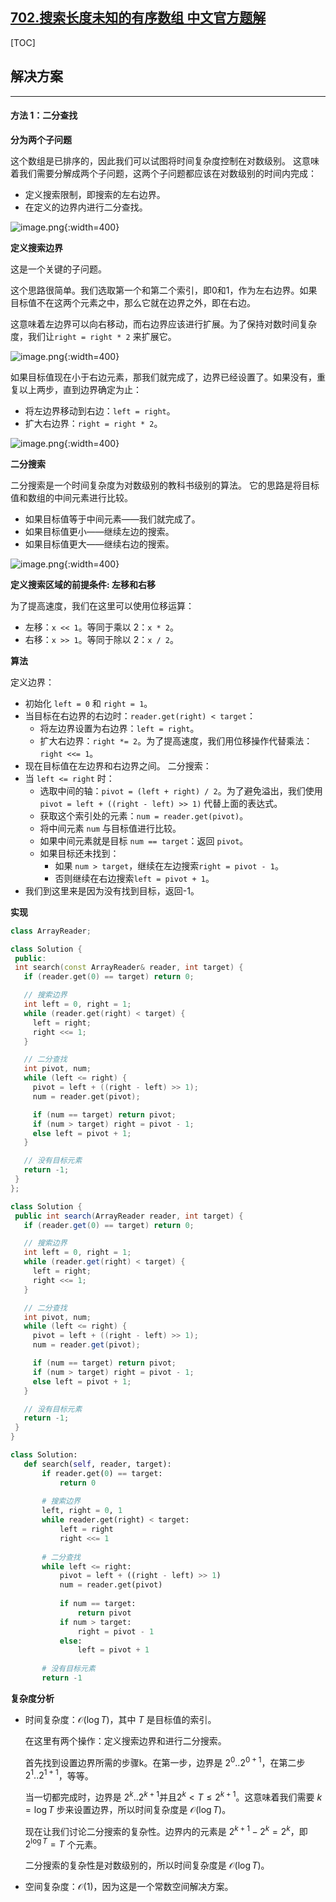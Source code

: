 ## [702.搜索长度未知的有序数组 中文官方题解](https://leetcode.cn/problems/search-in-a-sorted-array-of-unknown-size/solutions/100000/sou-suo-chang-du-wei-zhi-de-you-xu-shu-z-f7pr)
[TOC]

## 解决方案

---

#### 方法 1：二分查找

 **分为两个子问题**

 这个数组是已排序的，因此我们可以试图将时间复杂度控制在对数级别。 这意味着我们需要分解成两个子问题，这两个子问题都应该在对数级别的时间内完成：

- 定义搜索限制，即搜索的左右边界。
- 在定义的边界内进行二分查找。

 ![image.png](https://pic.leetcode.cn/1692081379-HGdXwz-image.png){:width=400}

 **定义搜索边界**

 这是一个关键的子问题。

 这个思路很简单。我们选取第一个和第二个索引，即0和1，作为左右边界。如果目标值不在这两个元素之中，那么它就在边界之外，即在右边。

 这意味着左边界可以向右移动，而右边界应该进行扩展。为了保持对数时间复杂度，我们让`right = right * 2` 来扩展它。

 ![image.png](https://pic.leetcode.cn/1692081708-meOpnt-image.png){:width=400}

 如果目标值现在小于右边元素，那我们就完成了，边界已经设置了。如果没有，重复以上两步，直到边界确定为止：

- 将左边界移动到右边：`left = right`。
- 扩大右边界：`right = right * 2`。

 ![image.png](https://pic.leetcode.cn/1692081827-lUBdah-image.png){:width=400}

 **二分搜索**

 二分搜索是一个时间复杂度为对数级别的教科书级别的算法。 
 它的思路是将目标值和数组的中间元素进行比较。

- 如果目标值等于中间元素——我们就完成了。
- 如果目标值更小——继续左边的搜索。
- 如果目标值更大——继续右边的搜索。

 ![image.png](https://pic.leetcode.cn/1692081936-WGdXKu-image.png){:width=400}

 **定义搜索区域的前提条件: 左移和右移**

 为了提高速度，我们在这里可以使用位移运算：

- 左移：`x << 1`。等同于乘以 2：`x * 2`。
- 右移：`x >> 1`。等同于除以 2：`x / 2`。

 **算法**

 定义边界：

- 初始化 `left = 0` 和 `right = 1`。
- 当目标在右边界的右边时：`reader.get(right) < target`：
  - 将左边界设置为右边界：`left = right`。
  - 扩大右边界：`right *= 2`。为了提高速度，我们用位移操作代替乘法：`right <<= 1`。 
- 现在目标值在左边界和右边界之间。
 二分搜索：
- 当 `left <= right` 时：
  - 选取中间的轴：`pivot = (left + right) / 2`。为了避免溢出，我们使用 `pivot = left + ((right - left) >> 1)` 代替上面的表达式。
  - 获取这个索引处的元素：`num = reader.get(pivot)`。
  - 将中间元素 `num` 与目标值进行比较。
  - 如果中间元素就是目标 `num == target`：返回 `pivot`。
  - 如果目标还未找到：
    - 如果 `num > target`，继续在左边搜索`right = pivot - 1`。
    - 否则继续在右边搜索`left = pivot + 1`。
- 我们到这里来是因为没有找到目标，返回-1。  

 **实现**

 ```C++ [slu1]
 class ArrayReader;

class Solution {
  public:
  int search(const ArrayReader& reader, int target) {
    if (reader.get(0) == target) return 0;

    // 搜索边界
    int left = 0, right = 1;
    while (reader.get(right) < target) {
      left = right;
      right <<= 1;
    }

    // 二分查找
    int pivot, num;
    while (left <= right) {
      pivot = left + ((right - left) >> 1);
      num = reader.get(pivot);

      if (num == target) return pivot;
      if (num > target) right = pivot - 1;
      else left = pivot + 1;
    }

    // 没有目标元素
    return -1;
  }
};
 ```

 ```Java [slu1]
 class Solution {
  public int search(ArrayReader reader, int target) {
    if (reader.get(0) == target) return 0;

    // 搜索边界
    int left = 0, right = 1;
    while (reader.get(right) < target) {
      left = right;
      right <<= 1;
    }

    // 二分查找
    int pivot, num;
    while (left <= right) {
      pivot = left + ((right - left) >> 1);
      num = reader.get(pivot);

      if (num == target) return pivot;
      if (num > target) right = pivot - 1;
      else left = pivot + 1;
    }

    // 没有目标元素
    return -1;
  }
}
 ```

 ```Python [slu1]
 class Solution:
    def search(self, reader, target):
        if reader.get(0) == target:
            return 0
        
        # 搜索边界
        left, right = 0, 1
        while reader.get(right) < target:
            left = right
            right <<= 1
        
        # 二分查找
        while left <= right:
            pivot = left + ((right - left) >> 1)
            num = reader.get(pivot)
            
            if num == target:
                return pivot
            if num > target:
                right = pivot - 1
            else:
                left = pivot + 1
        
        # 没有目标元素
        return -1
 ```

 **复杂度分析**

* 时间复杂度：$\mathcal{O}(\log T)$，其中 $T$ 是目标值的索引。

   在这里有两个操作：定义搜索边界和进行二分搜索。

   首先找到设置边界所需的步骤k。在第一步，边界是  $2^0 .. 2^{0 + 1}$，在第二步 $2^1 .. 2^{1 + 1}$，等等。
   
   当一切都完成时，边界是 $2^k .. 2^{k + 1}$并且$2^k < T \le 2^{k + 1}$。这意味着我们需要 $k = \log T$ 步来设置边界，所以时间复杂度是 $\mathcal{O}(\log T)$。
   
   现在让我们讨论二分搜索的复杂性。边界内的元素是 $2^{k + 1} - 2^k = 2^k$，即 $2^{\log T} = T$ 个元素。
   
   二分搜索的复杂性是对数级别的，所以时间复杂度是 $\mathcal{O}(\log T)$。
 * 空间复杂度：$\mathcal{O}(1)$，因为这是一个常数空间解决方案。
